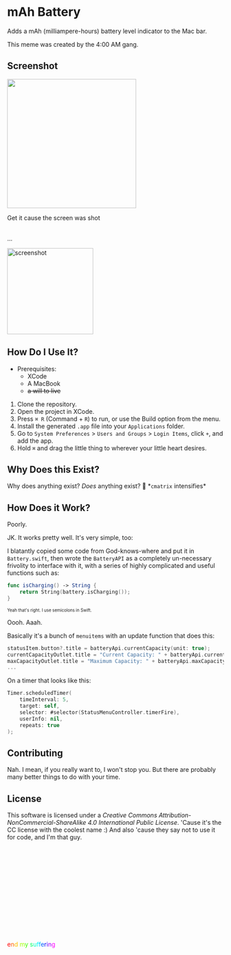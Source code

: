 # mAh Battery

Adds a mAh (milliampere-hours) battery level indicator to the Mac bar.

This meme was created by the 4:00 AM gang.

## Screenshot

<img width="300" src="https://user-images.githubusercontent.com/10100323/52538476-0a461500-2d41-11e9-9617-6bdd1d74b6c8.jpg">

Get it cause the screen was shot
<br><br>
  
  ...
  <br>

<img width="200" alt="screenshot" src="https://user-images.githubusercontent.com/10100323/52536665-a9f8a880-2d2b-11e9-94fc-87642f8bbc3d.png">

## How Do I Use It?

- Prerequisites: 
    - XCode
    - A MacBook
    - ~~a will to live~~

1. Clone the repository.
2. Open the project in XCode.
3. Press `⌘ R` (Command + `R`) to run, or use the Build option from the menu.
4. Install the generated `.app` file into your `Applications` folder.
5. Go to `System Preferences` > `Users and Groups` > `Login Items`, click `+`, and add the app.
6. Hold `⌘` and drag the little thing to wherever your little heart desires.

## Why Does this Exist?

Why does anything exist? *Does* anything exist? 🤔
\*`cmatrix` intensifies\*

## How Does it Work?

Poorly.

JK. It works pretty well. It's very simple, too:

I blatantly copied some code from God-knows-where and put it in `Battery.swift`, then wrote the `BatteryAPI` as a completely
un-necessary frivolity to interface with it, with a series of highly complicated and useful functions such as:

```swift
func isCharging() -> String {
    return String(battery.isCharging());
}
```

<sub><sup>Yeah that's right. I use semicolons in Swift.</sup></sub>

Oooh. Aaah.

Basically it's a bunch of `menuitems` with an update function that does this:

```swift
statusItem.button?.title = batteryApi.currentCapacity(unit: true);
currentCapacityOutlet.title = "Current Capacity: " + batteryApi.currentCapacity();
maxCapacityOutlet.title = "Maximum Capacity: " + batteryApi.maxCapacity();
...
```

On a timer that looks like this:

```swift
Timer.scheduledTimer(
    timeInterval: 5, 
    target: self, 
    selector: #selector(StatusMenuController.timerFire), 
    userInfo: nil, 
    repeats: true
);
```

## Contributing

Nah. I mean, if you really want to, I won't stop you. But there are probably many better things to do with your time.

## License

This software is licensed under a *Creative Commons Attribution-NonCommercial-ShareAlike 4.0 International Public License*. 'Cause it's the CC license with the coolest name :) And also 'cause they say not to use it for code, and I'm that guy.

<br><br><br><br><br><br>
<br><br><br><br><br><br>


<FONT COLOR="#FF0000">e</FONT><FONT COLOR="#FF6000">n</FONT><FONT COLOR="#FFC000">d</FONT><FONT COLOR="#FFff00"> </FONT><FONT COLOR="#9Fff00">m</FONT><FONT COLOR="#3Fff00">y</FONT><FONT COLOR="#00ff00"> </FONT><FONT COLOR="#00ff60">s</FONT><FONT COLOR="#00ffC0">u</FONT><FONT COLOR="#00ffff">f</FONT><FONT COLOR="#00C0ff">f</FONT><FONT COLOR="#0060ff">e</FONT><FONT COLOR="#0000ff">r</FONT><FONT COLOR="#3F00ff">i</FONT><FONT COLOR="#9F00ff">n</FONT><FONT COLOR="#FF00ff">g</FONT>
